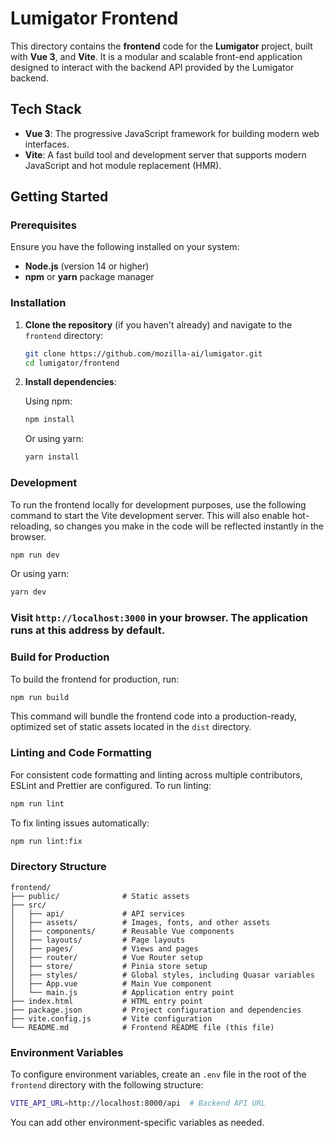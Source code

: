 # Lumigator Frontend

This directory contains the **frontend** code for the **Lumigator** project, built with **Vue 3**, and **Vite**. It is a modular and scalable front-end application designed to interact with the backend API provided by the Lumigator backend.

## Tech Stack

- **Vue 3**: The progressive JavaScript framework for building modern web interfaces.
- **Vite**: A fast build tool and development server that supports modern JavaScript and hot module replacement (HMR).

## Getting Started

### Prerequisites

Ensure you have the following installed on your system:

- **Node.js** (version 14 or higher)
- **npm** or **yarn** package manager

### Installation

1. **Clone the repository** (if you haven't already) and navigate to the `frontend` directory:

   ```bash
   git clone https://github.com/mozilla-ai/lumigator.git
   cd lumigator/frontend
   ```

2. **Install dependencies**:

   Using npm:

   ```bash
   npm install
   ```

   Or using yarn:

   ```bash
   yarn install
   ```

### Development

To run the frontend locally for development purposes, use the following command to start the Vite development server. This will also enable hot-reloading, so changes you make in the code will be reflected instantly in the browser.

```bash
npm run dev
```

Or using yarn:

```bash
yarn dev
```

### Visit `http://localhost:3000` in your browser. The application runs at this address by default.

### Build for Production

To build the frontend for production, run:

```bash
npm run build
```

This command will bundle the frontend code into a production-ready, optimized set of static assets located in the `dist` directory.

### Linting and Code Formatting

For consistent code formatting and linting across multiple contributors, ESLint and Prettier are configured. To run linting:

```bash
npm run lint
```

To fix linting issues automatically:

```bash
npm run lint:fix
```

### Directory Structure

```plaintext
frontend/
├── public/              # Static assets
├── src/
│   ├── api/             # API services
│   ├── assets/          # Images, fonts, and other assets
│   ├── components/      # Reusable Vue components
│   ├── layouts/         # Page layouts
│   ├── pages/           # Views and pages
│   ├── router/          # Vue Router setup
│   ├── store/           # Pinia store setup
│   ├── styles/          # Global styles, including Quasar variables
│   ├── App.vue          # Main Vue component
│   └── main.js          # Application entry point
├── index.html           # HTML entry point
├── package.json         # Project configuration and dependencies
├── vite.config.js       # Vite configuration
└── README.md            # Frontend README file (this file)
```

### Environment Variables

To configure environment variables, create an `.env` file in the root of the `frontend` directory with the following structure:

```bash
VITE_API_URL=http://localhost:8000/api  # Backend API URL
```

You can add other environment-specific variables as needed.
